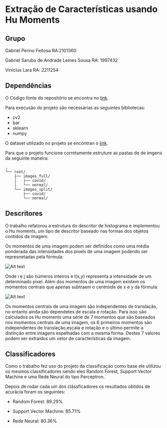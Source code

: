 # Extração de Características usando Hu Moments

## Grupo
 Gabriel Perino Feitosa RA:2101360

 Gabriel Sarubo de Andrade Lemes Sousa RA: 1997432

Vinicius Lara RA: 2211254

## Dependências
O Código fonte do repositório se encontra no [link](https://github.com/gabrielfeitosa00/ML-Classifiers-Image-Extraction).


Para execusão do projeto são necessárias as seguintes bibliotecas:

* cv2
* bar
* sklearn
* numpy

O dataset utilizado no projeto se encontran o [link](https://www.kaggle.com/datasets/tarandeep97/covid19-normal-posteroanteriorpa-xrays).

Para que o projeto funcione corretamente estruture as pastas de de imgens da seguinte maneira:

```
.
└── root/
    ├── images_full/
    │   ├── covid/
    │   └── normal/
    └── images_split/
        ├── covid/
        └── normal/
```

## Descritores
O trabalho refatorou a estrutura do descritor de histograma e implementou o Hu moments, um tipo de descritor baseado nas formas dos objetos contidos da imagem.

Os momentos de uma imagem podem ser definidos como uma média ponderada das intensidades dos pixels de uma imagem podendo ser represnetadas pela fórmula:

![Alt text](https://learnopencv.com/wp-content/ql-cache/quicklatex.com-57be077fade2b4294b4eb912ac93aa16_l3.png)

Onde i e j são números inteiros e I(x,y) representa a intensidade de um determinado pixel. Além dos momentos de uma imagem existem os momentos centrais que apenas subtraem o centróide de x e y da fórmula:


![Alt text](https://learnopencv.com/wp-content/ql-cache/quicklatex.com-e5a36c413410b5751103411993ce127a_l3.png)

Os momentos centrais de uma imagem são independentes de translação, no entanto ainda são dependetes de escala e rotação. Para isso são calculados os Hu moments uma série de 7 momentos que são baseados nos momentos centrais de uma imagem, os 6 primeiros momentos são independentes  de translação,escala e rotação e o último permite a distinção entre imagens espelhadas com a mesma forma. Destes 7 valores podem ser extraídos um vetor de características da imagem.


## Classificadores

Como o trabalho fez uso do projeto da classificação como base ele utilizou os mesmos classificadores sendo eles Random Forest, Support Vector Machine e uma Rede Neural do tipo Perceptron.

Depois de rodar cada um dos clássficadores os resultados obtidos de acurácia foram os seguintes:

* Random Forest: 89.29%

* Support Vector Machine: 85.71%

* Rede Neural: 80.36%